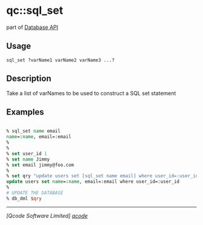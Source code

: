 qc::sql_set
===========

part of [Database API](../db.md)

Usage
-----
`sql_set ?varName1 varName2 varName3 ...?`

Description
-----------
Take a list of varNames to be used to construct a SQL set statement

Examples
--------
```tcl

% sql_set name email
name=:name, email=:email
%
%
% set user_id 1
% set name Jimmy
% set email jimmy@foo.com
%
% set qry "update users set [sql_set name email] where user_id=:user_id"
update users set name=:name, email=:email where user_id=:user_id
%
# UPDATE THE DATABASE
% db_dml $qry

```

----------------------------------
*[Qcode Software Limited] [qcode]*

[qcode]: http://www.qcode.co.uk "Qcode Software"